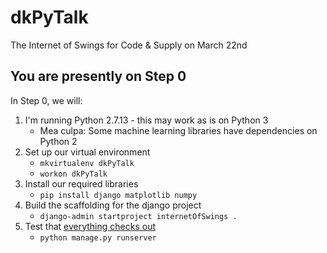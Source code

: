 # dkPyTalk
The Internet of Swings for Code &amp; Supply on March 22nd

## You are presently on Step 0
In Step 0, we will:
1. I'm running Python 2.7.13 - this may work as is on Python 3
   * Mea culpa: Some machine learning libraries have dependencies on Python 2
2. Set up our virtual environment
   * `mkvirtualenv dkPyTalk`
   * `workon dkPyTalk`
3. Install our required libraries
   * `pip install django matplotlib numpy`
4. Build the scaffolding for the django project
   * `django-admin startproject internetOfSwings .`
5. Test that [everything checks out](http://localhost:8000)
   * `python manage.py runserver`